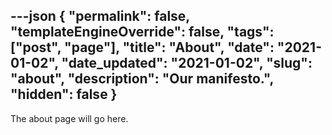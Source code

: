 ---json
{
	"permalink": false,
	"templateEngineOverride": false,
	"tags": ["post", "page"],
	"title": "About",
	"date": "2021-01-02",
	"date_updated": "2021-01-02",
	"slug": "about",
	"description": "Our manifesto.",
	"hidden": false
}
---



The about page will go here.